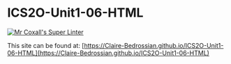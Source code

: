 # ICS2O-Unit1-06-HTML

[![Mr Coxall's Super Linter](https://github.com/Claire-Bedrossian/ICS2O-Unit1-06-HTML/workflows/Mr%20Coxall's%20Super%20Linter/badge.svg)](https://github.com/Claire-Bedrossian/ICS2O-Unit1-06-HTML/actions/)

This site can be found at: [https://Claire-Bedrossian.github.io/ICS2O-Unit1-06-HTML](https://Claire-Bedrossian.github.io/ICS2O-Unit1-06-HTML)

